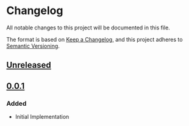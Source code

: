 # Changelog

All notable changes to this project will be documented in this file.

The format is based on [Keep a Changelog](https://keepachangelog.com/en/1.0.0/),
and this project adheres to [Semantic Versioning](https://semver.org/spec/v2.0.0.html).

## [Unreleased]

## [0.0.1]

### Added

- Initial Implementation

<!-- markdown-link-check-disable -->

[unreleased]: https://github.com/mineiros-io/terraform-cloudflare-dns/compare/v0.0.1...HEAD
[0.0.1]: https://github.com/mineiros-io/terraform-cloudflare-dns/releases/tag/v0.0.1

<!-- markdown-link-check-disabled -->
